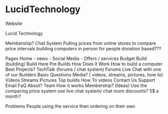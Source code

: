 # LucidTechnology
Website

Lucid Technology

Membership?
Chat System
Pulling prices from online stores to compare
price intervals
building computers in person for people
donation based???

Pages
	Home
	- news
	- Social Media
	- Offers / services
Budget Build (building)
	Build Here
	Pre Builds
	How Does it Work
	How to build a computer
	Best Projects?
TechTalk (forums / chat system)
	Forums
	Live Chat with one of our Builders
	Basic Questions
Media? ( videos, streams, pictures, how to)
	Videos
	Streams
	Pictures
	Top builds
	How To videos
Contact Us
	Support
	Email
	FaQ
About?
	Team
	How it works
Membership? (Ideas)
	Use the comparing price system
	use live chat system/ chat room
	discounts?
	5$ a month?
	

Problems 
People using the service then ordering on their own
